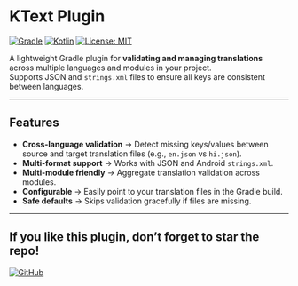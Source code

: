 # KText Plugin

[![Gradle](https://img.shields.io/badge/Gradle-7.0%2B-green?logo=gradle)](https://gradle.org/)
[![Kotlin](https://img.shields.io/badge/Kotlin-DSL-blue?logo=kotlin)](https://kotlinlang.org/)
[![License: MIT](https://img.shields.io/badge/License-MIT-yellow.svg)](../LICENSE.md)

A lightweight Gradle plugin for **validating and managing translations** across multiple languages and modules in your project.  
Supports JSON and `strings.xml` files to ensure all keys are consistent between languages.

---

## Features

- **Cross-language validation** → Detect missing keys/values between source and target translation files (e.g., `en.json` vs `hi.json`).
- **Multi-format support** → Works with JSON and Android `strings.xml`.
- **Multi-module friendly** → Aggregate translation validation across modules.
- **Configurable** → Easily point to your translation files in the Gradle build.
- **Safe defaults** → Skips validation gracefully if files are missing.

---

## If you like this plugin, don’t forget to star the repo!
[![GitHub](https://img.shields.io/badge/GitHub-100000?style=for-the-badge&logo=github&logoColor=white)](https://github.com/kansalmohit19/pilot-plugin/tree/master/ktext)
